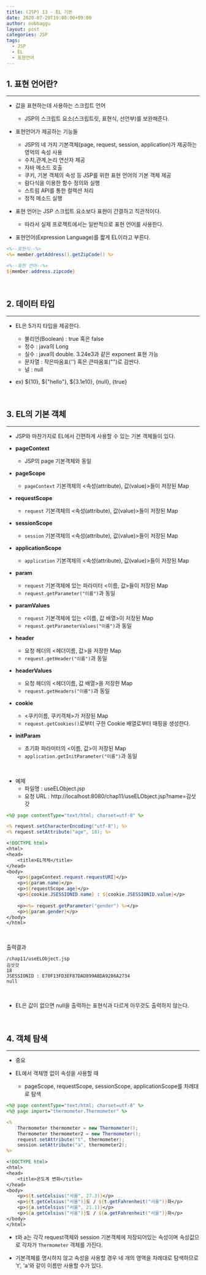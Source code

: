 ```yaml
---
title: (JSP) 13 - EL 기본
date: 2020-07-20T19:00:00+09:00
author: nobbaggu
layout: post
categories: JSP
tags:
  - JSP
  - EL
  - 표현언어
---
```


## 1. 표현 언어란? ##
----

+ 값을 표현하는데 사용하는 스크립트 언어
	+ JSP의 스크립트 요소(스크립트릿, 표현식, 선언부)를 보완해준다.
	
+ 표현언어가 제공하는 기능들
	+ JSP의 네 가지 기본객체(page, request, session, application)가 제공하는 영억의 속성 사용
	+ 수치,관계,논리 연산자 제공
	+ 자바 메소드 호출
	+ 쿠키, 기본 객체의 속성 등 JSP를 위한 표현 언어의 기본 객체 제공
	+ 람다식을 이용한 함수 정의와 실행
	+ 스트림 API를 통한 컬렉션 처리
	+ 정적 메소드 실행
	
+ 표현 언어는 JSP 스크립트 요소보다 표현이 간결하고 직관적이다.
	+ 따라서 실제 프로젝트에서는 일반적으로 표현 언어를 사용한다.

+ 표현언어(Expression Language)를 짧게 EL이라고 부른다.
	
~~~ jsp
<%--표현식--%>
<%= member.getAddress().getZipCode() %>

<%--표현 언어--%>
${member.address.zipcode}
~~~

<br>

## 2. 데이터 타입 ##
----

+ EL은 5가지 타입을 제공한다.
	+ 불리언(Boolean) : true 혹은 false
	+ 정수 : java의 Long
	+ 실수 : java의 double. 3.24e3과 같은 exponent 표현 가능
	+ 문자열 : 작은따옴표('') 혹은 큰따옴표("")로 감싼다.
	+ 널 : null
	
+ ex) ${10}, ${"hello"}, ${3.1e10}, {null}, {true}

<br>

## 3. EL의 기본 객체 ##
----

+ JSP와 마찬가지로 EL에서 간편하게 사용할 수 있는 기본 객체들이 있다.

+ **pageContext**
	+ JSP의 page 기본객체와 동일
	
+ **pageScope**
	+ `pageContext` 기본객체의 \<속성(attribute), 값(value)\>들이 저장된 Map
	
+ **requestScope**
	+ `request` 기본객체의 \<속성(attribute), 값(value)\>들이 저장된 Map

+ **sessionScope**
	+ `session` 기본객체의 \<속성(attribute), 값(value)\>들이 저장된 Map

+ **applicationScope**
	+ `application` 기본객체의 \<속성(attribute), 값(value)\>들이 저장된 Map

+ **param**
	+ `request` 기본객체에 있는 파라미터 \<이름, 값\>들이 저장된 Map
	+ `request.getParameter("이름")`과 동일

+ **paramValues**
	+ `request` 기본객체에 있는 \<이름, 값 배열\>이 저장된 Map
	+ `request.getParameterValues("이름")`과 동일

+ **header**
	+ 요청 헤더의 \<헤더이름, 값\>을 저장한 Map
	+ `request.getHeader("이름")`과 동일

+ **headerValues**
	+ 요청 헤더의 \<헤더이름, 값 배열\>을 저장한 Map
	+ `request.getHeaders("이름")`과 동일

+ **cookie**
	+ \<쿠키이름, 쿠키객체\>가 저장된 Map
	+ `request.getCookies()`로부터 구한 Cookie 배열로부터 매핑을 생성한다.

+ **initParam**
	+ 초기화 파라미터의 \<이름, 값\>이 저장된 Map
	+ `application.getInitParameter("이름")`과 동일
	
<br>

+ 예제
	+ 파일명 : useELObject.jsp
	+ 요청 URL : http://localhost:8080/chap11/useELObject.jsp?name=김삿갓

~~~ jsp
<%@ page contentType="text/html; charset=utf-8" %>

<% request.setCharacterEncoding("utf-8"); %>
<% request.setAttribute("age", 18); %>

<!DOCTYPE html>
<html>
<head>
	<title>EL객체</title>
</head>
<body>
	<p>${pageContext.request.requestURI}</p>
	<p>${param.name}</p>
	<p>${requestScope.age}</p>
	<p>${cookie.JSESSIONID.name} : ${cookie.JSESSIONID.value}</p>
	
	<p><%= request.getParameter("gender") %></p>
	<p>${param.gender}</p>
</body>
</html>
~~~

<br>

출력결과

~~~ text
/chap11/useELObject.jsp
김삿갓
18
JSESSIONID : E70F13FD3EF87DAD899ABDA9286A2734
null
~~~

<br>

+ EL은 값이 없으면 null을 출력하는 표현식과 다르게 아무것도 출력하지 않는다.

<br>

## 4. 객체 탐색 ##
----

+ 중요

+ EL에서 객체명 없이 속성을 사용할 때
	+ pageScope, requestScope, sessionScope, applicationScope를 차례대로 탐색
	
~~~ jsp
<%@ page contentType="text/html; charset=utf-8" %>
<%@ page import="thermometer.Thermometer" %>

<%
	Thermometer thermometer = new Thermometer();
	Thermometer thermometer2 = new Thermometer();
	request.setAttribute("t", thermometer);
	session.setAttribute("a", thermometer2);
%>

<!DOCTYPE html>
<html>
<head>
	<title>온도계 변화</title>
</head>
<body>
	<p>${t.setCelsius("서울", 27.3)}</p>
	<p>${t.getCelsius("서울")}도 / ${t.getFahrenheit("서울")}화</p>
	<p>${a.setCelsius("서울", 21.1)}</p>
	<p>${a.getCelsius("서울")}도 / ${a.getFahrenheit("서울")}화</p>
</body>
</html>
~~~

+ t와 a는 각각 request객체와 session 기본객체에 저장되어있는 속성이며 속성값으로 각자가 `Thermometer` 객체를 가진다.

+ 기본객체를 명시하지 않고 속성을 사용할 경우 네 개의 영역을 차례대로 탐색하므로 't', 'a'와 같이 이름만 사용할 수가 있다.
